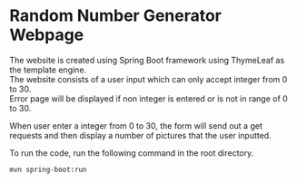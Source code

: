 # Random Number Generator Webpage

The website is created using Spring Boot framework using ThymeLeaf as the template engine.  
The website consists of a user input which can only accept integer from 0 to 30.  
Error page will be displayed if non integer is entered or is not in range of 0 to 30.  
  
When user enter a integer from 0 to 30, the form will send out a get requests and then display a number of pictures that the user inputted.  
  
To run the code, run the following command in the root directory.
```
mvn spring-boot:run
```
